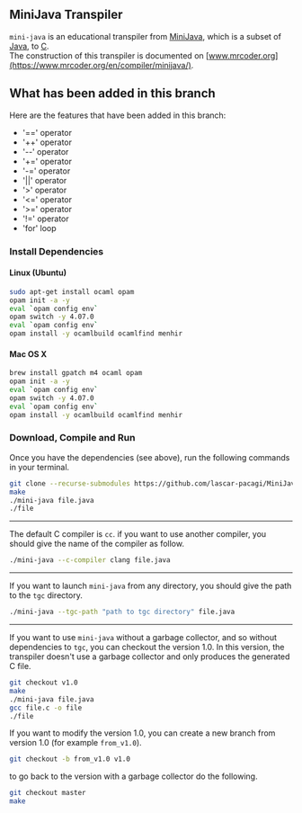 ## MiniJava Transpiler

`mini-java` is an educational transpiler from [MiniJava](http://www.cambridge.org/resources/052182060X/), which is a subset of [Java](https://en.wikipedia.org/wiki/Java_%28programming_language%29),
to [C](https://en.wikipedia.org/wiki/C_%28programming_language%29).\
The construction of this transpiler is documented on [www.mrcoder.org](https://www.mrcoder.org/en/compiler/minijava/).

## What has been added in this branch

Here are the features that have been added in this branch:
- '==' operator
- '++' operator
- '--' operator
- '+=' operator
- '-=' operator
- '||' operator
- '>' operator
- '<=' operator
- '>=' operator
- '!=' operator
- 'for' loop

### Install Dependencies

#### Linux (Ubuntu)

```bash
sudo apt-get install ocaml opam
opam init -a -y
eval `opam config env`
opam switch -y 4.07.0
eval `opam config env`
opam install -y ocamlbuild ocamlfind menhir
```

#### Mac OS X

```bash
brew install gpatch m4 ocaml opam
opam init -a -y
eval `opam config env`
opam switch -y 4.07.0
eval `opam config env`
opam install -y ocamlbuild ocamlfind menhir
```

### Download, Compile and Run

Once you have the dependencies (see above), run the following commands in your terminal.

```bash
git clone --recurse-submodules https://github.com/lascar-pacagi/MiniJava.git
make
./mini-java file.java
./file
```

---

The default C compiler is `cc`. if you want to use another compiler, you should give the name of the compiler as follow.

```bash
./mini-java --c-compiler clang file.java
```

---

If you want to launch `mini-java` from any directory, you should give the path to the `tgc` directory.

```bash
./mini-java --tgc-path "path to tgc directory" file.java
```

---

If you want to use `mini-java` without a garbage collector, and so without dependencies to `tgc`, you can
checkout the version 1.0. In this version, the transpiler doesn't use a garbage collector and only produces
the generated C file.

```bash
git checkout v1.0
make
./mini-java file.java
gcc file.c -o file
./file
```

If you want to modify the version 1.0, you can create a new branch from version 1.0 (for example `from_v1.0`).

```bash
git checkout -b from_v1.0 v1.0
```

to go back to the version with a garbage collector do the following.

```bash
git checkout master
make
```

